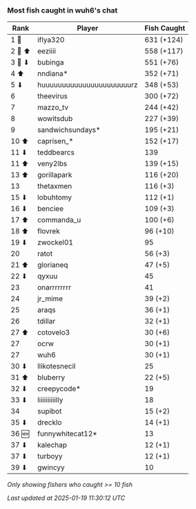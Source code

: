 ### Most fish caught in wuh6's chat
| Rank | Player | Fish Caught |
|------|--------|-----------|
| 1 🥇  | iflya320  | 631 (+124) |
| 2 🥈 ⬆ | eeziiii  | 558 (+117) |
| 3 🥉 ⬇ | bubinga  | 551 (+76) |
| 4 ⬆ | nndiana*  | 352 (+71) |
| 5 ⬇ | huuuuuuuuuuuuuuuuuuuuuurz  | 348 (+53) |
| 6  | theevirus  | 300 (+72) |
| 7  | mazzo_tv  | 244 (+42) |
| 8  | wowitsdub  | 227 (+39) |
| 9  | sandwichsundays*  | 195 (+21) |
| 10 ⬆ | caprisen_*  | 152 (+17) |
| 11 ⬇ | teddbearcs  | 139 |
| 11 ⬆ | veny2lbs  | 139 (+15) |
| 13 ⬆ | gorillapark  | 116 (+20) |
| 13  | thetaxmen  | 116 (+3) |
| 15 ⬇ | lobuhtomy  | 112 (+1) |
| 16 ⬇ | benciee  | 109 (+3) |
| 17 ⬆ | commanda_u  | 100 (+6) |
| 18 ⬆ | flovrek  | 96 (+10) |
| 19 ⬇ | zwockel01  | 95 |
| 20  | ratot  | 56 (+3) |
| 21 ⬆ | glorianeq  | 47 (+5) |
| 22 ⬇ | qyxuu  | 45 |
| 23  | onarrrrrrrr  | 41 |
| 24  | jr_mime  | 39 (+2) |
| 25  | araqs  | 36 (+1) |
| 26  | tdillar  | 32 (+1) |
| 27 ⬆ | cotovelo3  | 30 (+6) |
| 27  | ocrw  | 30 (+1) |
| 27  | wuh6  | 30 (+1) |
| 30 ⬇ | llikotesnecil  | 25 |
| 31 ⬆ | bluberry  | 22 (+5) |
| 32 ⬇ | creepycode*  | 19 |
| 33 ⬇ | liiiiiiiiiilly  | 18 |
| 34  | supibot  | 15 (+2) |
| 35 ⬇ | drecklo  | 14 (+1) |
| 36 🆕 | funnywhitecat12*  | 13 |
| 37 ⬇ | kalechap  | 12 (+1) |
| 37 ⬇ | turboyy  | 12 (+1) |
| 39 ⬇ | gwincyy  | 10 |

_Only showing fishers who caught >= 10 fish_

_Last updated at 2025-01-19 11:30:12 UTC_